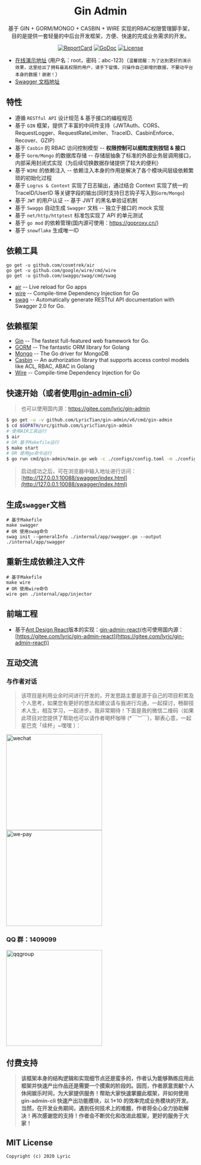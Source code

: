 <h1 align="center">Gin Admin</h1>

<div align="center">
 基于 GIN + GORM/MONGO + CASBIN + WIRE 实现的RBAC权限管理脚手架，目的是提供一套轻量的中后台开发框架，方便、快速的完成业务需求的开发。
<br/>

[![ReportCard][reportcard-image]][reportcard-url] [![GoDoc][godoc-image]][godoc-url] [![License][license-image]][license-url]

</div>

- [在线演示地址](http://139.129.88.71:10088) (用户名：root，密码：abc-123)（`温馨提醒：为了达到更好的演示效果，这里给出了拥有最高权限的用户，请手下留情，只操作自己新增的数据，不要动平台本身的数据！谢谢！`）
- [Swagger 文档地址](http://139.129.88.71:10088/swagger/index.html)

## 特性

- 遵循 `RESTful API` 设计规范 & 基于接口的编程规范
- 基于 `GIN` 框架，提供了丰富的中间件支持（JWTAuth、CORS、RequestLogger、RequestRateLimiter、TraceID、CasbinEnforce、Recover、GZIP）
- 基于 `Casbin` 的 RBAC 访问控制模型 -- **权限控制可以细粒度到按钮 & 接口**
- 基于 `Gorm/Mongo` 的数据库存储 -- 存储层抽象了标准的外部业务层调用接口，内部采用封闭式实现（为后续切换数据存储提供了较大的便利）
- 基于 `WIRE` 的依赖注入 -- 依赖注入本身的作用是解决了各个模块间层级依赖繁琐的初始化过程
- 基于 `Logrus & Context` 实现了日志输出，通过结合 Context 实现了统一的 TraceID/UserID 等关键字段的输出(同时支持日志钩子写入到`Gorm/Mongo`)
- 基于 `JWT` 的用户认证 -- 基于 JWT 的黑名单验证机制
- 基于 `Swaggo` 自动生成 `Swagger` 文档 -- 独立于接口的 mock 实现
- 基于 `net/http/httptest` 标准包实现了 API 的单元测试
- 基于 `go mod` 的依赖管理(国内源可使用：<https://goproxy.cn/>)
- 基于 `snowflake` 生成唯一ID

## 依赖工具

```
go get -u github.com/cosmtrek/air
go get -u github.com/google/wire/cmd/wire
go get -u github.com/swaggo/swag/cmd/swag
```

- [air](https://github.com/cosmtrek/air) -- Live reload for Go apps
- [wire](https://github.com/google/wire) -- Compile-time Dependency Injection for Go
- [swag](https://github.com/swaggo/swag) -- Automatically generate RESTful API documentation with Swagger 2.0 for Go.

## 依赖框架

- [Gin](https://gin-gonic.com/) -- The fastest full-featured web framework for Go.
- [GORM](http://gorm.io/) -- The fantastic ORM library for Golang
- [Mongo](https://github.com/mongodb/mongo-go-driver) -- The Go driver for MongoDB
- [Casbin](https://casbin.org/) -- An authorization library that supports access control models like ACL, RBAC, ABAC in Golang
- [Wire](https://github.com/google/wire) -- Compile-time Dependency Injection for Go

## 快速开始（或者使用[gin-admin-cli](https://github.com/LyricTian/gin-admin-cli)）

> 也可以使用国内源：https://gitee.com/lyric/gin-admin

```bash
$ go get -u -v github.com/LyricTian/gin-admin/v6/cmd/gin-admin
$ cd $GOPATH/src/github.com/LyricTian/gin-admin
# 使用AIR工具运行
$ air
# OR 基于Makefile运行
$ make start
# OR 使用go命令运行
$ go run cmd/gin-admin/main.go web -c ./configs/config.toml -m ./configs/model.conf --menu ./configs/menu.yaml
```

> 启动成功之后，可在浏览器中输入地址进行访问：[http://127.0.0.1:10088/swagger/index.html](http://127.0.0.1:10088/swagger/index.html)

## 生成`swagger`文档

```
# 基于Makefile
make swagger
# OR 使用swag命令
swag init --generalInfo ./internal/app/swagger.go --output ./internal/app/swagger
```

## 重新生成依赖注入文件

```
# 基于Makefile
make wire
# OR 使用wire命令
wire gen ./internal/app/injector
```

## 前端工程

- 基于[Ant Design React](https://ant.design/index-cn)版本的实现：[gin-admin-react](https://github.com/LyricTian/gin-admin-react)(也可使用国内源：[https://gitee.com/lyric/gin-admin-react](https://gitee.com/lyric/gin-admin-react))

## 互动交流

### 与作者对话

> 该项目是利用业余时间进行开发的，开发思路主要是源于自己的项目积累及个人思考，如果您有更好的想法和建议请与我进行沟通，一起探讨，畅聊技术人生，相互学习，一起进步。我非常期待！下面是我的微信二维码（如果此项目对您提供了帮助也可以请作者喝杯咖啡 (\*￣︶￣)，聊表心意，一起星巴克「续杯」~嘿嘿 ）：

<div>
<img src="http://store.tiannianshou.com/screenshots/gin-admin/wechat.jpeg" width="256"alt="wechat" />
<img src="http://store.tiannianshou.com/screenshots/gin-admin/we-pay.png" width="256" alt="we-pay" />
</div>

### QQ 群：1409099

<img src="http://store.tiannianshou.com/screenshots/gin-admin/qqgroup.jpeg" width="256" alt="qqgroup" />

## 付费支持

> **该框架本身的结构逻辑和实现细节点还是蛮多的，作者认为能够熟练应用此框架并快速产出作品还是需要一个摸索的阶段的。因而，作者原意贡献个人休闲娱乐时间，为大家提供服务！帮助大家快速掌握此框架，并如何使用 gin-admin-cli 快速产出功能模块，以 1\*10 的效率完成业务模块的开发。当然，在开发业务期间，遇到任何技术上的难题，作者将全心全力协助解决！再次感谢您的支持！作者会不断优化和改进此框架，更好的服务于大家！**

## MIT License

    Copyright (c) 2020 Lyric

[reportcard-url]: https://goreportcard.com/report/github.com/LyricTian/gin-admin
[reportcard-image]: https://goreportcard.com/badge/github.com/LyricTian/gin-admin
[godoc-url]: https://godoc.org/github.com/LyricTian/gin-admin
[godoc-image]: https://godoc.org/github.com/LyricTian/gin-admin?status.svg
[license-url]: http://opensource.org/licenses/MIT
[license-image]: https://img.shields.io/npm/l/express.svg
